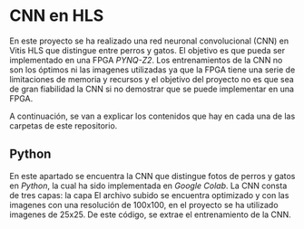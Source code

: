 CNN en HLS
=============
En este proyecto se ha realizado una red neuronal convolucional (CNN) en Vitis HLS que distingue entre perros y gatos. El objetivo es que pueda ser implementado en una FPGA *PYNQ-Z2*. Los entrenamientos de la CNN no son los óptimos ni las imagenes utilizadas ya que la FPGA tiene una serie de limitaciones de memoria y recursos y el objetivo del proyecto no es que sea de gran fiabilidad la CNN si no demostrar que se puede implementar en una FPGA. 

A continuación, se van a explicar los contenidos que hay en cada una de las carpetas de este repositorio.

Python
-------------
En este apartado se encuentra la CNN que distingue fotos de perros y gatos en *Python*, la cual ha sido implementada en *Google Colab*. La CNN consta de tres capas: la capa  El archivo subido se encuentra optimizado y con las imagenes con una resolución de 100x100, en el proyecto se ha utilizado imagenes de 25x25. De este código, se extrae el entrenamiento de la CNN. 
